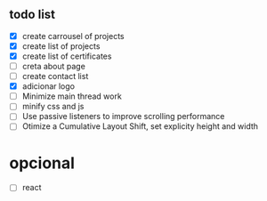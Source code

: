 ## todo list

- [x] create carrousel of projects
- [x] create list of projects
- [x] create list of certificates
- [ ] creta about page
- [ ] create contact list
- [x] adicionar logo
- [ ] Minimize main thread work
- [ ] minify css and js
- [ ] Use passive listeners to improve scrolling performance
- [ ] Otimize a Cumulative Layout Shift, set explicity height and width

# opcional

- [ ] react
